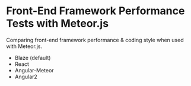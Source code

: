 # Front-End Framework Performance Tests with Meteor.js

Comparing front-end framework performance & coding style when used with Meteor.js. 

* Blaze (default)
* React 
* Angular-Meteor
* Angular2